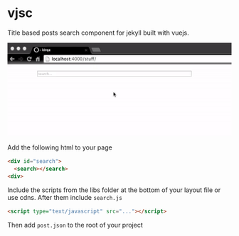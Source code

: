 # vjsc

Title based posts search component for jekyll built with vuejs.

![](./demo.gif)

Add the following html to your page

```html
<div id="search">
  <search></search>
<div>
```

Include the scripts from the libs folder at the bottom of your layout file or use cdns.
After them include `search.js`

```html
<script type="text/javascript" src="..."></script>
```


Then add `post.json` to the root of your project
